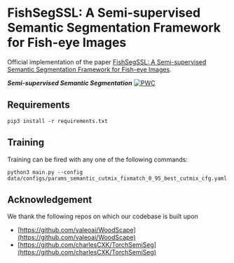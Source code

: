 # FishSegSSL: A Semi-supervised Semantic Segmentation Framework for Fish-eye Images

Official implementation of the paper [FishSegSSL: A Semi-supervised Semantic Segmentation Framework for Fish-eye Images](https://www.mdpi.com/2313-433X/10/3/71).

***Semi-supervised Semantic Segmentation***
[![PWC](https://img.shields.io/endpoint.svg?url=https://paperswithcode.com/badge/fishsegssl-a-semi-supervised-semantic/semi-supervised-semantic-segmentation-on-45)](https://paperswithcode.com/sota/semi-supervised-semantic-segmentation-on-45?p=fishsegssl-a-semi-supervised-semantic)


## Requirements

`pip3 install -r requirements.txt`

## Training

Training can be fired with any one of the following commands:

`python3 main.py --config data/configs/params_semantic_cutmix_fixmatch_0_95_best_cutmix_cfg.yaml`


## Acknowledgement
We thank the following repos on which our codebase is built upon
- [https://github.com/valeoai/WoodScape](https://github.com/valeoai/WoodScape)
- [https://github.com/charlesCXK/TorchSemiSeg](https://github.com/charlesCXK/TorchSemiSeg)
